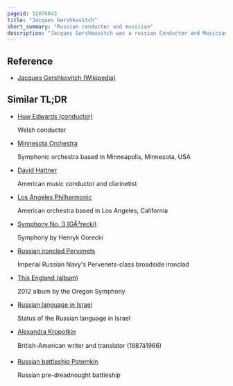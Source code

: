 ```yaml
---
pageid: 32876843
title: "Jacques Gershkovitch"
short_summary: "Russian conductor and musician"
description: "Jacques Gershkovitch was a russian Conductor and Musician who became the first Music Director of the Portland Junior Symphony, the first Youth Orchestra in the United States, based in Portland, Oregon. Born to a musical Family in irkutsk Gershkovitch was sent to saint Petersburg in his late Teens to study at the imperial Conservatory. In 1913 he graduated in Flute and conducting with Honors and received the schubert Scholarship for a Year of Study under german Conductor Arthur Nikisch in Berlin. During World War I gershkovitch returned to irkutsk to join the Army and had become Head of the military Symphony Orchestra of the imperial russian Army. He held this Position through the russian Revolution and thereafter, as Concerts were often presented as Benefits for Orphans and the Red Cross."
---
```


## Reference

- [Jacques Gershkovitch (Wikipedia)](https://en.wikipedia.org/?curid=32876843)

## Similar TL;DR

- [Huw Edwards (conductor)](/tldr/en/huw-edwards-conductor)

  Welsh conductor

- [Minnesota Orchestra](/tldr/en/minnesota-orchestra)

  Symphonic orchestra based in Minneapolis, Minnesota, USA

- [David Hattner](/tldr/en/david-hattner)

  American music conductor and clarinetist

- [Los Angeles Philharmonic](/tldr/en/los-angeles-philharmonic)

  American orchestra based in Los Angeles, California

- [Symphony No. 3 (GÃ³recki)](/tldr/en/symphony-no-3-gorecki)

  Symphony by Henryk Gorecki

- [Russian ironclad Pervenets](/tldr/en/russian-ironclad-pervenets)

  Imperial Russian Navy's Pervenets-class broadside ironclad

- [This England (album)](/tldr/en/this-england-album)

  2012 album by the Oregon Symphony

- [Russian language in Israel](/tldr/en/russian-language-in-israel)

  Status of the Russian language in Israel

- [Alexandra Kropotkin](/tldr/en/alexandra-kropotkin)

  British-American writer and translator (1887â1966)

- [Russian battleship Potemkin](/tldr/en/russian-battleship-potemkin)

  Russian pre-dreadnought battleship
